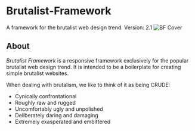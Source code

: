 # Brutalist-Framework
A framework for the brutalist web design trend.
Version: 2.1
![BF Cover](http://www.brutalistframework.com/core/files/images/bf-cover-2-1.jpg)
## About
_Brutalist Framework_ is a responsive framework exclusively for the popular brutalist web design trend. It is intended to be a boilerplate for creating simple brutalist websites.

When dealing with brutalism, we like to think of it as being CRUDE:
* Cynically confrontational
* Roughly raw and rugged
* Uncomfortably ugly and unpolished
* Deliberately daring and damaging
* Extremely exasperated and embittered